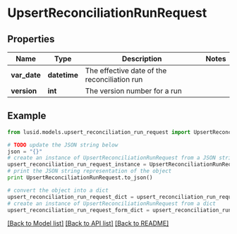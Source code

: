 # UpsertReconciliationRunRequest


## Properties
Name | Type | Description | Notes
------------ | ------------- | ------------- | -------------
**var_date** | **datetime** | The effective date of the reconciliation run | 
**version** | **int** | The version number for a run | 

## Example

```python
from lusid.models.upsert_reconciliation_run_request import UpsertReconciliationRunRequest

# TODO update the JSON string below
json = "{}"
# create an instance of UpsertReconciliationRunRequest from a JSON string
upsert_reconciliation_run_request_instance = UpsertReconciliationRunRequest.from_json(json)
# print the JSON string representation of the object
print UpsertReconciliationRunRequest.to_json()

# convert the object into a dict
upsert_reconciliation_run_request_dict = upsert_reconciliation_run_request_instance.to_dict()
# create an instance of UpsertReconciliationRunRequest from a dict
upsert_reconciliation_run_request_form_dict = upsert_reconciliation_run_request.from_dict(upsert_reconciliation_run_request_dict)
```
[[Back to Model list]](../README.md#documentation-for-models) [[Back to API list]](../README.md#documentation-for-api-endpoints) [[Back to README]](../README.md)


